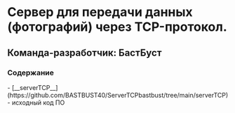 <H1>Сервер для передачи данных (фотографий) через TCP-протокол. </H1>
<H2>Команда-разработчик: БастБуст</H2>
<H3>Содержание</H3>
- [__serverTCP__](https://github.com/BASTBUST40/ServerTCPbastbust/tree/main/serverTCP) - исходный код ПО
